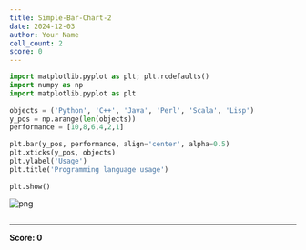 ```yaml
---
title: Simple-Bar-Chart-2
date: 2024-12-03
author: Your Name
cell_count: 2
score: 0
---
```


```python
import matplotlib.pyplot as plt; plt.rcdefaults()
import numpy as np
import matplotlib.pyplot as plt
 
objects = ('Python', 'C++', 'Java', 'Perl', 'Scala', 'Lisp')
y_pos = np.arange(len(objects))
performance = [10,8,6,4,2,1]
 
plt.bar(y_pos, performance, align='center', alpha=0.5)
plt.xticks(y_pos, objects)
plt.ylabel('Usage')
plt.title('Programming language usage')
 
plt.show()
```


    
![png](/mlnotes/images/simple-bar-chart-2_0_0.png)
    



```python

```


---
**Score: 0**
